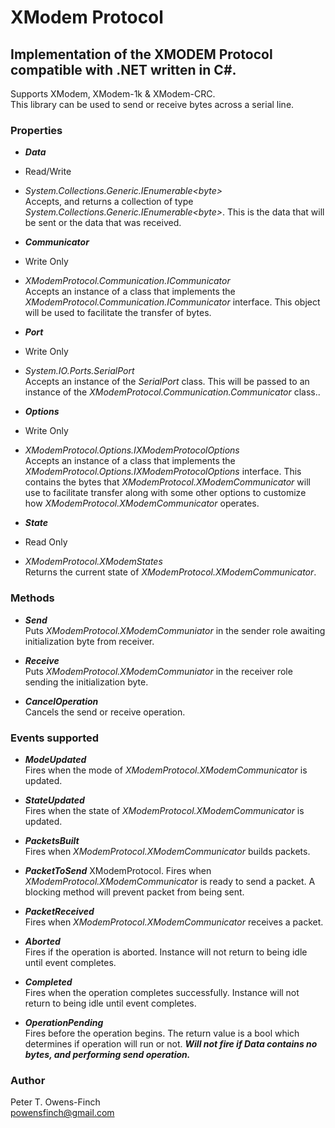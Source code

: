 # XModem Protocol
## Implementation of the XMODEM Protocol compatible with .NET written in C#.
Supports XModem, XModem-1k & XModem-CRC.  
This library can be used to send or receive bytes across a serial line.

### Properties
* _**Data**_
 * Read/Write
 * _System.Collections.Generic.IEnumerable&lt;byte&gt;_  
 Accepts, and returns a collection of type _System.Collections.Generic.IEnumerable&lt;byte&gt;_. This is the data that will be sent or the data that was received.

* _**Communicator**_
 * Write Only
 * _XModemProtocol.Communication.ICommunicator_  
 Accepts an instance of a class that implements the _XModemProtocol.Communication.ICommunicator_ interface. This object will be used to facilitate the transfer of bytes.

* _**Port**_
 * Write Only
 * _System.IO.Ports.SerialPort_  
 Accepts an instance of the _SerialPort_ class. This will be passed to an instance of the _XModemProtocol.Communication.Communicator_ class..

* _**Options**_
 * Write Only
 * _XModemProtocol.Options.IXModemProtocolOptions_  
 Accepts an instance of a class that implements the _XModemProtocol.Options.IXModemProtocolOptions_ interface. This contains the bytes that _XModemProtocol.XModemCommunicator_ will use to facilitate transfer along with some other options to customize how _XModemProtocol.XModemCommunicator_ operates.

* _**State**_
 * Read Only
 * _XModemProtocol.XModemStates_  
 Returns the current state of _XModemProtocol.XModemCommunicator_.

### Methods
* _**Send**_  
 Puts _XModemProtocol.XModemCommuniator_ in the sender role awaiting initialization byte from receiver.

* _**Receive**_  
 Puts _XModemProtocol.XModemCommuniator_ in the receiver role sending the initialization byte.

* _**CancelOperation**_  
 Cancels the send or receive operation.

### Events supported
* _**ModeUpdated**_  
 Fires when the mode of _XModemProtocol.XModemCommunicator_ is updated.

* _**StateUpdated**_  
 Fires when the state of _XModemProtocol.XModemCommunicator_ is updated.

* _**PacketsBuilt**_  
 Fires when _XModemProtocol.XModemCommunicator_ builds packets.

* _**PacketToSend**_  XModemProtocol.
 Fires when _XModemProtocol.XModemCommunicator_ is ready to send a packet. A blocking method will prevent packet from being sent.

* _**PacketReceived**_  
 Fires when _XModemProtocol.XModemCommunicator_ receives a packet.

* _**Aborted**_  
 Fires if the operation is aborted. Instance will not return to being idle until event completes.

* _**Completed**_  
 Fires when the operation completes successfully. Instance will not return to being idle until event completes.

* _**OperationPending**_  
 Fires before the operation begins. The return value is a bool which determines if operation will run or not. _**Will not fire if Data contains no bytes, and performing send operation.**_

### Author
Peter T. Owens-Finch  
powensfinch@gmail.com
